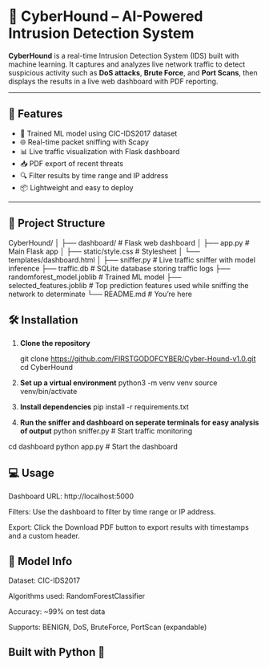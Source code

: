 # 🐾 CyberHound – AI-Powered Intrusion Detection System

**CyberHound** is a real-time Intrusion Detection System (IDS) built with machine learning. It captures and analyzes live network traffic to detect suspicious activity such as **DoS attacks**, **Brute Force**, and **Port Scans**, then displays the results in a live web dashboard with PDF reporting.

---

## 🚀 Features

- 🧠 Trained ML model using CIC-IDS2017 dataset
- 🌐 Real-time packet sniffing with Scapy
- 📊 Live traffic visualization with Flask dashboard
- 📥 PDF export of recent threats
- 🔍 Filter results by time range and IP address
- 📦 Lightweight and easy to deploy

---

## 📁 Project Structure
CyberHound/
│
├── dashboard/ # Flask web dashboard
│ ├── app.py # Main Flask app
│ ├── static/style.css # Stylesheet
│ └── templates/dashboard.html
│
├── sniffer.py # Live traffic sniffer with model inference
├── traffic.db # SQLite database storing traffic logs
├── randomforest_model.joblib # Trained ML model
├── selected_features.joblib # Top prediction features used while sniffing the network to determinate
└── README.md # You’re here




## 🛠️ Installation

1. **Clone the repository**
  
   git clone https://github.com/FIRSTGODOFCYBER/Cyber-Hound-v1.0.git
   cd CyberHound

2. **Set up a virtual environment**
      python3 -m venv venv
      source venv/bin/activate

3. **Install dependencies**
     pip install -r requirements.txt

4. **Run the sniffer and dashboard on seperate terminals for easy analysis of output**
      python sniffer.py      # Start traffic monitoring
   
  cd dashboard
    python app.py          # Start the dashboard

## 💻 Usage
Dashboard URL: http://localhost:5000

Filters: Use the dashboard to filter by time range or IP address.

Export: Click the Download PDF button to export results with timestamps and a custom header.    

## 🧠 Model Info
Dataset: CIC-IDS2017

Algorithms used: RandomForestClassifier

Accuracy: ~99% on test data

Supports: BENIGN, DoS, BruteForce, PortScan (expandable)   

## Built with Python 🐍


